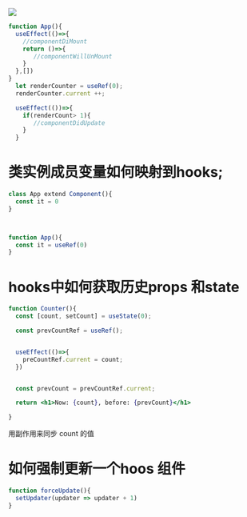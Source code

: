 ![](https://tva1.sinaimg.cn/large/007S8ZIlgy1geq4332pxej30wn0ic75l.jpg)


```jsx
function App(){
  useEffect(()=>{
    //componentDiMount
    return ()=>{
       //componentWillUnMount
    }
  },[])
}
  let renderCounter = useRef(0);
  renderCounter.current ++;

  useEffect(())=>{
    if(renderCount> 1){
       //componentDidUpdate
    }
  }


```

# 类实例成员变量如何映射到hooks;

```jsx
class App extend Component(){
  const it = 0
}



function App(){
  const it = useRef(0)
}

```

# hooks中如何获取历史props 和state

```jsx
function Counter(){
  const [count, setCount] = useState(0);

  const prevCountRef = useRef();


  useEffect(()=>{
    preCountRef.current = count;
  })


  const prevCount = prevCountRef.current;

  return <h1>Now: {count}, before: {prevCount}</h1>

}
```

用副作用来同步 count 的值

# 如何强制更新一个hoos 组件

```jsx
function forceUpdate(){
  setUpdater(updater => updater + 1)
}


```
